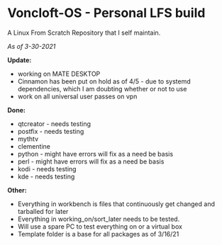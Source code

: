 # Voncloft-OS - Personal LFS build

A Linux From Scratch Repository that I self maintain.

_As of 3-30-2021_

**Update:**
- working on MATE DESKTOP
- Cinnamon has been put on hold as of 4/5 - due to systemd dependencies, which I am doubting whether or not to use
- work on all universal user passes on vpn

**Done:**
- qtcreator - needs testing
- postfix - needs testing
- mythtv
- clementine
- python - might have errors will fix as a need be basis
- perl - might have errors will fix as a need be basis
- kodi - needs testing
- kde - needs testing

**Other:**
- Everything in workbench is files that continuously get changed and tarballed for later
- Everything in working_on/sort_later needs to be tested.
- Will use a spare PC to test everything on or a virtual box
- Template folder is a base for all packages as of 3/16/21
